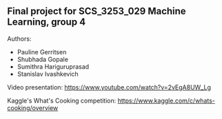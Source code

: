 ## Final project for SCS_3253_029 Machine Learning, group 4
Authors:
 - Pauline Gerritsen
 - Shubhada Gopale
 - Sumithra Hariguruprasad
 - Stanislav Ivashkevich
 
Video presentation: https://www.youtube.com/watch?v=2vEgA8UW_Lg

Kaggle's What's Cooking competition: https://www.kaggle.com/c/whats-cooking/overview
